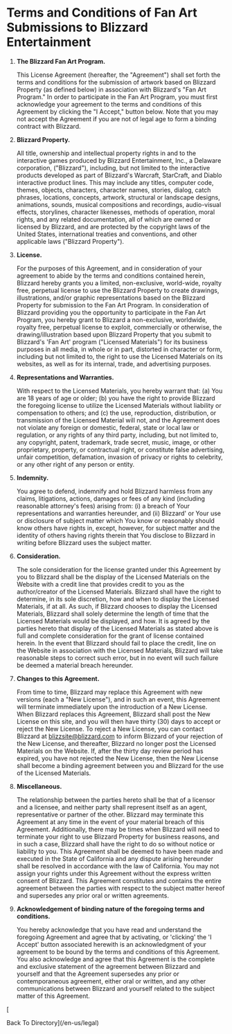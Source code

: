 Terms and Conditions of Fan Art Submissions to Blizzard Entertainment
=====================================================================

1.  **The Blizzard Fan Art Program.**
    
    This License Agreement (hereafter, the "Agreement") shall set forth the terms and conditions for the submission of artwork based on Blizzard Property (as defined below) in association with Blizzard's "Fan Art Program." In order to participate in the Fan Art Program, you must first acknowledge your agreement to the terms and conditions of this Agreement by clicking the "I Accept," button below. Note that you may not accept the Agreement if you are not of legal age to form a binding contract with Blizzard.
    
2.  **Blizzard Property.**
    
    All title, ownership and intellectual property rights in and to the interactive games produced by Blizzard Entertainment, Inc., a Delaware corporation, ("Blizzard"), including, but not limited to the interactive products developed as part of Blizzard's Warcraft, StarCraft, and Diablo interactive product lines. This may include any titles, computer code, themes, objects, characters, character names, stories, dialog, catch phrases, locations, concepts, artwork, structural or landscape designs, animations, sounds, musical compositions and recordings, audio-visual effects, storylines, character likenesses, methods of operation, moral rights, and any related documentation, all of which are owned or licensed by Blizzard, and are protected by the copyright laws of the United States, international treaties and conventions, and other applicable laws ("Blizzard Property").
    
3.  **License.**
    
    For the purposes of this Agreement, and in consideration of your agreement to abide by the terms and conditions contained herein, Blizzard hereby grants you a limited, non-exclusive, world-wide, royalty free, perpetual license to use the Blizzard Property to create drawings, illustrations, and/or graphic representations based on the Blizzard Property for submission to the Fan Art Program. In consideration of Blizzard providing you the opportunity to participate in the Fan Art Program, you hereby grant to Blizzard a non-exclusive, worldwide, royalty free, perpetual license to exploit, commercially or otherwise, the drawing/illustration based upon Blizzard Property that you submit to Blizzard's 'Fan Art' program ("Licensed Materials") for its business purposes in all media, in whole or in part, distorted in character or form, including but not limited to, the right to use the Licensed Materials on its websites, as well as for its internal, trade, and advertising purposes.
    
4.  **Representations and Warranties.**
    
    With respect to the Licensed Materials, you hereby warrant that: (a) You are 18 years of age or older; (b) you have the right to provide Blizzard the foregoing license to utilize the Licensed Materials without liability or compensation to others; and (c) the use, reproduction, distribution, or transmission of the Licensed Material will not, and the Agreement does not violate any foreign or domestic, federal, state or local law or regulation, or any rights of any third party, including, but not limited to, any copyright, patent, trademark, trade secret, music, image, or other proprietary, property, or contractual right, or constitute false advertising, unfair competition, defamation, invasion of privacy or rights to celebrity, or any other right of any person or entity.
    
5.  **Indemnity.**
    
    You agree to defend, indemnify and hold Blizzard harmless from any claims, litigations, actions, damages or fees of any kind (including reasonable attorney's fees) arising from: (i) a breach of Your representations and warranties hereunder, and (ii) Blizzard' or Your use or disclosure of subject matter which You know or reasonably should know others have rights in, except, however, for subject matter and the identity of others having rights therein that You disclose to Blizzard in writing before Blizzard uses the subject matter.
    
6.  **Consideration.**
    
    The sole consideration for the license granted under this Agreement by you to Blizzard shall be the display of the Licensed Materials on the Website with a credit line that provides credit to you as the author/creator of the Licensed Materials. Blizzard shall have the right to determine, in its sole discretion, how and when to display the Licensed Materials, if at all. As such, if Blizzard chooses to display the Licensed Materials, Blizzard shall solely determine the length of time that the Licensed Materials would be displayed, and how. It is agreed by the parties hereto that display of the Licensed Materials as stated above is full and complete consideration for the grant of license contained herein. In the event that Blizzard should fail to place the credit, line on the Website in association with the Licensed Materials, Blizzard will take reasonable steps to correct such error, but in no event will such failure be deemed a material breach hereunder.
    
7.  **Changes to this Agreement.**
    
    From time to time, Blizzard may replace this Agreement with new versions (each a "New License"), and in such an event, this Agreement will terminate immediately upon the introduction of a New License. When Blizzard replaces this Agreement, Blizzard shall post the New License on this site, and you will then have thirty (30) days to accept or reject the New License. To reject a New License, you can contact Blizzard at [blizzsite@blizzard.com](mailto:blizzsite@blizzard.com) to inform Blizzard of your rejection of the New License, and thereafter, Blizzard no longer post the Licensed Materials on the Website. If, after the thirty day review period has expired, you have not rejected the New License, then the New License shall become a binding agreement between you and Blizzard for the use of the Licensed Materials.
    
8.  **Miscellaneous.**
    
    The relationship between the parties hereto shall be that of a licensor and a licensee, and neither party shall represent itself as an agent, representative or partner of the other. Blizzard may terminate this Agreement at any time in the event of your material breach of this Agreement. Additionally, there may be times when Blizzard will need to terminate your right to use Blizzard Property for business reasons, and in such a case, Blizzard shall have the right to do so without notice or liability to you. This Agreement shall be deemed to have been made and executed in the State of California and any dispute arising hereunder shall be resolved in accordance with the law of California. You may not assign your rights under this Agreement without the express written consent of Blizzard. This Agreement constitutes and contains the entire agreement between the parties with respect to the subject matter hereof and supersedes any prior oral or written agreements.
    
9.  **Acknowledgement of binding nature of the foregoing terms and conditions.**
    
    You hereby acknowledge that you have read and understand the foregoing Agreement and agree that by activating, or 'clicking' the 'I Accept' button associated herewith is an acknowledgment of your agreement to be bound by the terms and conditions of this Agreement. You also acknowledge and agree that this Agreement is the complete and exclusive statement of the agreement between Blizzard and yourself and that the Agreement supersedes any prior or contemporaneous agreement, either oral or written, and any other communications between Blizzard and yourself related to the subject matter of this Agreement.
    

[

Back To Directory](/en-us/legal)